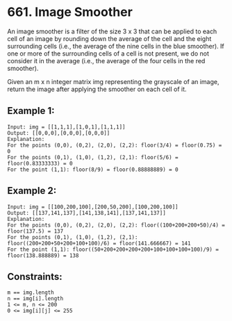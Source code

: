 # 661. Image Smoother

An image smoother is a filter of the size 3 x 3 that can be applied to each cell of an image by rounding down the average of the cell and the eight surrounding cells (i.e., the average of the nine cells in the blue smoother). If one or more of the surrounding cells of a cell is not present, we do not consider it in the average (i.e., the average of the four cells in the red smoother).


Given an m x n integer matrix img representing the grayscale of an image, return the image after applying the smoother on each cell of it.

 

## Example 1:

    Input: img = [[1,1,1],[1,0,1],[1,1,1]]
    Output: [[0,0,0],[0,0,0],[0,0,0]]
    Explanation:
    For the points (0,0), (0,2), (2,0), (2,2): floor(3/4) = floor(0.75) = 0
    For the points (0,1), (1,0), (1,2), (2,1): floor(5/6) = floor(0.83333333) = 0
    For the point (1,1): floor(8/9) = floor(0.88888889) = 0


## Example 2:

    Input: img = [[100,200,100],[200,50,200],[100,200,100]]
    Output: [[137,141,137],[141,138,141],[137,141,137]]
    Explanation:
    For the points (0,0), (0,2), (2,0), (2,2): floor((100+200+200+50)/4) = floor(137.5) = 137
    For the points (0,1), (1,0), (1,2), (2,1): floor((200+200+50+200+100+100)/6) = floor(141.666667) = 141
    For the point (1,1): floor((50+200+200+200+200+100+100+100+100)/9) = floor(138.888889) = 138
 

## Constraints:

    m == img.length
    n == img[i].length
    1 <= m, n <= 200
    0 <= img[i][j] <= 255

